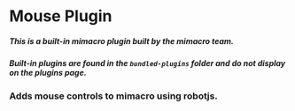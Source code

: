 # Mouse Plugin
##### This is a built-in mimacro plugin built by the mimacro team.
##### Built-in plugins are found in the `bundled-plugins` folder and do not display on the plugins page.
### Adds mouse controls to mimacro using robotjs.